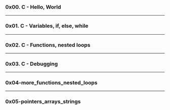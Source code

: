 ### 0x00. C - Hello, World
********************************************
### 0x01. C - Variables, if, else, while
********************************************
### 0x02. C - Functions, nested loops
********************************************
### 0x03. C - Debugging
********************************************
### 0x04-more_functions_nested_loops
********************************************
### 0x05-pointers_arrays_strings
